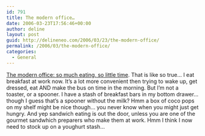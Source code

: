 ```yaml
---
id: 791
title: The modern office…
date: 2006-03-23T17:56:46+00:00
author: deline
layout: post
guid: http://delineneo.com/2006/03/23/the-modern-office/
permalink: /2006/03/the-modern-office/
categories:
  - General
---
```

[The modern office: so much eating, so little time](http://www.smh.com.au/news/heckler/the-modern-office-so-much-eating-so-little-time/2006/03/21/1142703355826.html). That is like so true&#8230; I eat breakfast at work now. It&#8217;s a lot more convenient then trying to wake up, get dressed, eat AND make the bus on time in the morning. But I&#8217;m not a toaster, or a spooner. I have a stash of breakfast bars in my bottom drawer&#8230; though I guess that&#8217;s a spooner without the milk? Hmm a box of coco pops on my shelf might be nice though&#8230; you never know when you might just get hungry. And yep sandwich eating is out the door, unless you are one of the gourmet sandwhich preparers who make them at work. Hmm I think I now need to stock up on a youghurt stash&#8230;